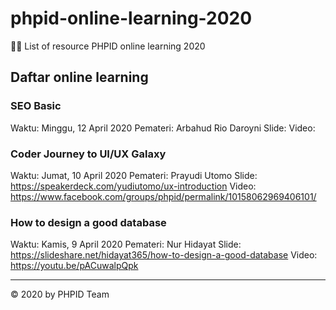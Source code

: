 # phpid-online-learning-2020

👩‍🏫 List of resource PHPID online learning 2020

## Daftar online learning

### SEO Basic

Waktu: Minggu, 12 April 2020
Pemateri: Arbahud Rio Daroyni
Slide:
Video:

### Coder Journey to UI/UX Galaxy

Waktu: Jumat, 10 April 2020
Pemateri: Prayudi Utomo
Slide: https://speakerdeck.com/yudiutomo/ux-introduction
Video: https://www.facebook.com/groups/phpid/permalink/10158062969406101/

### How to design a good database

Waktu: Kamis, 9 April 2020
Pemateri: Nur Hidayat
Slide: https://slideshare.net/hidayat365/how-to-design-a-good-database
Video: https://youtu.be/pACuwalpQpk

----

©️ 2020 by PHPID Team
